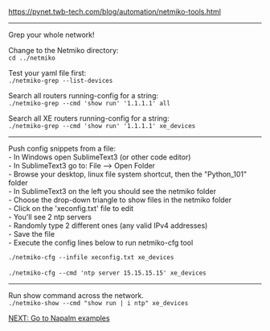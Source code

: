 https://pynet.twb-tech.com/blog/automation/netmiko-tools.html

---
Grep your whole network!<br>

Change to the Netmiko directory:<br>
```cd ../netmiko```<br>

Test your yaml file first:<br> 
```./netmiko-grep --list-devices```

Search all routers running-config for a string:<br>
```./netmiko-grep --cmd 'show run' '1.1.1.1' all```

Search all XE routers running-config for a string:<br> 
```./netmiko-grep --cmd 'show run' '1.1.1.1' xe_devices``` 

---
Push config snippets from a file:<br>
    - In Windows open SublimeText3 (or other code editor)<br>
    - In SublimeText3 go to: File --> Open Folder<br>
        - Browse your desktop, linux file system shortcut, then the "Python_101" folder<br>
        - In SublimeText3 on the left you should see the netmiko folder<br>
        - Choose the drop-down triangle to show files in the netmiko folder<br>
        - Click on the 'xeconfig.txt' file to edit<br>
        - You'll see 2 ntp servers<br> 
        - Randomly type 2 different ones (any valid IPv4 addresses)<br>
        - Save the file <br>
    - Execute the config lines below to run netmiko-cfg tool <br>
     
```./netmiko-cfg --infile xeconfig.txt xe_devices```<br><br>
```./netmiko-cfg --cmd 'ntp server 15.15.15.15' xe_devices```

---
Run show command across the network.<br>
```./netmiko-show --cmd "show run | i ntp" xe_devices```

[NEXT: Go to Napalm examples](https://github.com/mikesaur/public/tree/master/Python_101/napalm)
